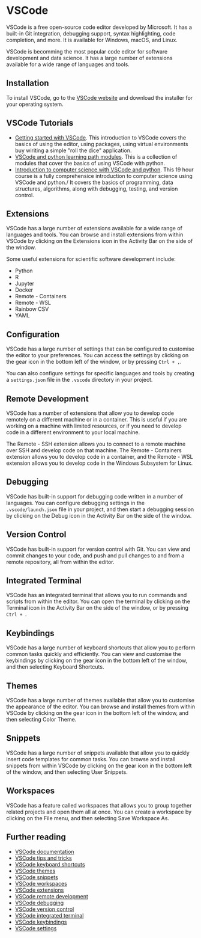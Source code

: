 # VSCode

VSCode is a free open-source code editor developed by Microsoft. It has a built-in Git integration, debugging support, syntax highlighting, code completion, and more. 
It is available for Windows, macOS, and Linux.

VSCode is becomming the most popular code editor for software development and data science. It has a large number of extensions available for a wide range of languages and tools.

## Installation
To install VSCode, go to the [VSCode website](https://code.visualstudio.com/) and download the installer for your operating system.

## VSCode Tutorials
- [Getting started with VSCode](https://code.visualstudio.com/docs/python/python-tutorial). This introduction to VSCode covers the basics of using the editor, using packages, using virtual environments buy wiriting a simple "roll the dice" application.
- [VSCode and python learning path modules](https://learn.microsoft.com/en-us/training/browse/?products=vs-code&terms=python). This is a collection of modules that cover the basics of using VSCode with python.
- [Introduction to computer science with VSCode and python](https://vscodeedu.com/courses/intro-to-python). This 19 hour course is a fully comprehensice introduction to computer science using VSCode and python./ It covers the basics of programming, data structures, algorithms, along with debugging, testing, and version control.


## Extensions
VSCode has a large number of extensions available for a wide range of languages and tools. You can browse and install extensions from within VSCode by clicking on the Extensions icon in the Activity Bar on the side of the window.

Some useful extensions for scientific software development include:
- Python
- R
- Jupyter
- Docker
- Remote - Containers
- Remote - WSL
- Rainbow CSV
- YAML

## Configuration
VSCode has a large number of settings that can be configured to customise the editor to your preferences. You can access the settings by clicking on the gear icon in the bottom left of the window, or by pressing `Ctrl + ,`.

You can also configure settings for specific languages and tools by creating a `settings.json` file in the `.vscode` directory in your project.

## Remote Development
VSCode has a number of extensions that allow you to develop code remotely on a different machine or in a container. This is useful if you are working on a machine with limited resources, or if you need to develop code in a different environment to your local machine.

The Remote - SSH extension allows you to connect to a remote machine over SSH and develop code on that machine. The Remote - Containers extension allows you to develop code in a container, and the Remote - WSL extension allows you to develop code in the Windows Subsystem for Linux.

## Debugging
VSCode has built-in support for debugging code written in a number of languages. You can configure debugging settings in the `.vscode/launch.json` file in your project, and then start a debugging session by clicking on the Debug icon in the Activity Bar on the side of the window.

## Version Control
VSCode has built-in support for version control with Git. You can view and commit changes to your code, and push and pull changes to and from a remote repository, all from within the editor.

## Integrated Terminal
VSCode has an integrated terminal that allows you to run commands and scripts from within the editor. You can open the terminal by clicking on the Terminal icon in the Activity Bar on the side of the window, or by pressing `Ctrl + `.

## Keybindings
VSCode has a large number of keyboard shortcuts that allow you to perform common tasks quickly and efficiently. You can view and customise the keybindings by clicking on the gear icon in the bottom left of the window, and then selecting Keyboard Shortcuts.

## Themes
VSCode has a large number of themes available that allow you to customise the appearance of the editor. You can browse and install themes from within VSCode by clicking on the gear icon in the bottom left of the window, and then selecting Color Theme.

## Snippets
VSCode has a large number of snippets available that allow you to quickly insert code templates for common tasks. You can browse and install snippets from within VSCode by clicking on the gear icon in the bottom left of the window, and then selecting User Snippets.

## Workspaces
VSCode has a feature called workspaces that allows you to group together related projects and open them all at once. You can create a workspace by clicking on the File menu, and then selecting Save Workspace As.

## Further reading
- [VSCode documentation](https://code.visualstudio.com/docs)
- [VSCode tips and tricks](https://code.visualstudio.com/docs/getstarted/tips-and-tricks)
- [VSCode keyboard shortcuts](https://code.visualstudio.com/shortcuts/keyboard-shortcuts-windows.pdf)
- [VSCode themes](https://vscodethemes.com/)
- [VSCode snippets](https://marketplace.visualstudio.com/items?itemName=abusaidm.html-snippets)
- [VSCode workspaces](https://code.visualstudio.com/docs/editor/multi-root-workspaces)
- [VSCode extensions](https://marketplace.visualstudio.com/vscode)
- [VSCode remote development](https://code.visualstudio.com/docs/remote/remote-overview)
- [VSCode debugging](https://code.visualstudio.com/docs/editor/debugging)
- [VSCode version control](https://code.visualstudio.com/docs/editor/versioncontrol)
- [VSCode integrated terminal](https://code.visualstudio.com/docs/editor/integrated-terminal)
- [VSCode keybindings](https://code.visualstudio.com/docs/getstarted/keybindings)
- [VSCode settings](https://code.visualstudio.com/docs/getstarted/settings)










